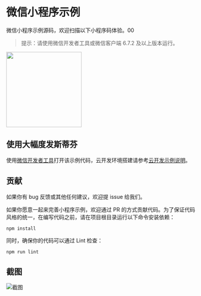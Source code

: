 # 微信小程序示例
微信小程序示例源码，欢迎扫描以下小程序码体验。00

> 提示：请使用微信开发者工具或微信客户端 6.7.2 及以上版本运行。

<img width="200" src="https://developers.weixin.qq.com/miniprogram/dev/image/demo.jpg">

## 使用大幅度发斯蒂芬

使用[微信开发者工具](https://developers.weixin.qq.com/miniprogram/dev/devtools/download.html)打开该示例代码，云开发环境搭建请参考[云开发示例说明](https://github.com/wechat-miniprogram/miniprogram-demo/blob/master/miniprogram/page/cloud/README.md)。

## 贡献

如果你有 bug 反馈或其他任何建议，欢迎提 issue 给我们。

如果你愿意一起来完善小程序示例，欢迎通过 PR 的方式贡献代码。为了保证代码风格的统一，在编写代码之前，请在项目根目录运行以下命令安装依赖：

```
npm install
```
同时，确保你的代码可以通过 Lint 检查：
```
npm run lint
```

## 截图

![截图](https://developers.weixin.qq.com/miniprogram/dev/image/demo.png)
